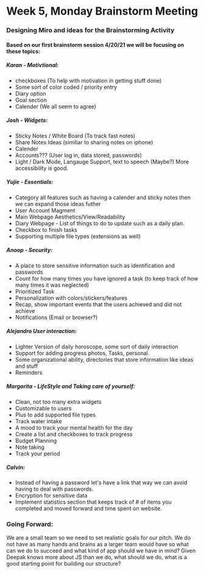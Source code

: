 # Week 5, Monday Brainstorm Meeting
### Designing Miro and ideas for the Brainstorming Activity
#### Based on our first brainstorm session 4/20/21 we will be focusing on these topics:
##### Karan - Motivtional: 
   - checkboxes (To help with motivation in getting stuff done) 
   - Some sort of color coded / priority entry
   - Diary option 
   - Goal section
   - Calender (We all seem to agree)
##### Josh - Widgets:
   - Sticky Notes / White Board (To track fast notes)
   - Share Notes Ideas (similiar to sharing notes on iphone)
   - Calender 
   - Accounts??? (User log in, data stored, passwords)
   - Light / Dark Mode, Langauge Support, text to speech (Maybe?) More accessibility is good.
##### Yujie - Essentials:
   - Category all features such as having a calender and sticky notes then we can expand those ideas futher
   - User Account Magment
   - Main Webpage Aesthetics/View/Readability
   - Diary Webpage - List of things to do to update such as a daily plan.
   - Checkbox to finish tasks
   - Supporting multiple file types (extensions as well)
##### Anoop - Security:
   - A place to store sensitive information such as identification and passwords
   - Count for how many times you have ignored a task (to keep track of how many times it was neglected)
   - Prioritized Task
   - Personalization with colors/stickers/features
   - Recap, show important events that the users achieved and did not achieve
   - Notifications (Email or browser?)
##### Alejandro User interaction:
   - Lighter Version of daily horoscope, some sort of daily interaction 
   - Support for adding progress photos, Tasks, personal.
   - Some organizational ability, directories that store information like ideas and stuff
   - Reminders 
##### Margarita - LifeStyle and Taking care of yourself:
   - Clean, not too many extra widgets
   - Customizable to users
   - Plus to add supported file types
   - Track water intake
   - A mood to track your mental health for the day
   - Create a list and checkboxes to track progress
   - Budget Planning
   - Note taking
   - Track your period
##### Calvin:
   - Instead of having a password let's have a link that way we can avoid having to deal with passwords.
   - Encryption for sensitive data
   - Implement statistics section that keeps track of # of items you completed and moved forward and time spent on website.

### Going Forward:
We are a small team so we need to set realistic goals for our pitch.
We do not have as many hands and brains as a larger team would have so what can we do to succeed and what kind of app should we have in mind?
Given Deepak knows more about JS than we do, what should we do, what is a good starting point for building our structure?
